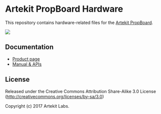 # Artekit PropBoard Hardware

This repository contains hardware-related files for the [Artekit PropBoard](https://www.artekit.eu/products/devboards/propboard/).

[![](https://www.artekit.eu/resources/doc/propboard-manual/propboard-main-doc.jpg)](https://www.artekit.eu/products/devboards/propboard/)

## Documentation

* [Product page](https://www.artekit.eu/products/devboards/propboard/)
* [Manual & APIs](https://www.artekit.eu/doc/categories/propboard/)

## License

Released under the Creative Commons Attribution Share-Alike 3.0 License (http://creativecommons.org/licenses/by-sa/3.0)

Copyright (c) 2017 Artekit Labs.
